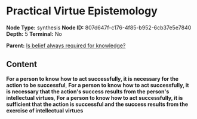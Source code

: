 # Practical Virtue Epistemology

**Node Type:** synthesis
**Node ID:** 807d647f-c176-4f85-b952-6cb37e5e7840
**Depth:** 5
**Terminal:** No

**Parent:** [Is belief always required for knowledge?](is-belief-always-required-for-knowledge-antithesis-fa164ac3-48d7-4d11-b817-a0d1c665c378.md)

## Content

**For a person to know how to act successfully, it is necessary for the action to be successful**, **For a person to know how to act successfully, it is necessary that the action's success results from the person's intellectual virtues**, **For a person to know how to act successfully, it is sufficient that the action is successful and the success results from the exercise of intellectual virtues**
